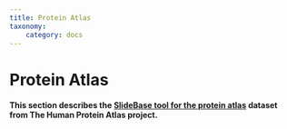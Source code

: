 ```yaml
---
title: Protein Atlas
taxonomy:
    category: docs
---
```



# Protein Atlas 

#### This section describes the [SlideBase tool for the protein atlas](http://slidebase.binf.ku.dk/biogps_atlas) dataset from The Human Protein Atlas project.